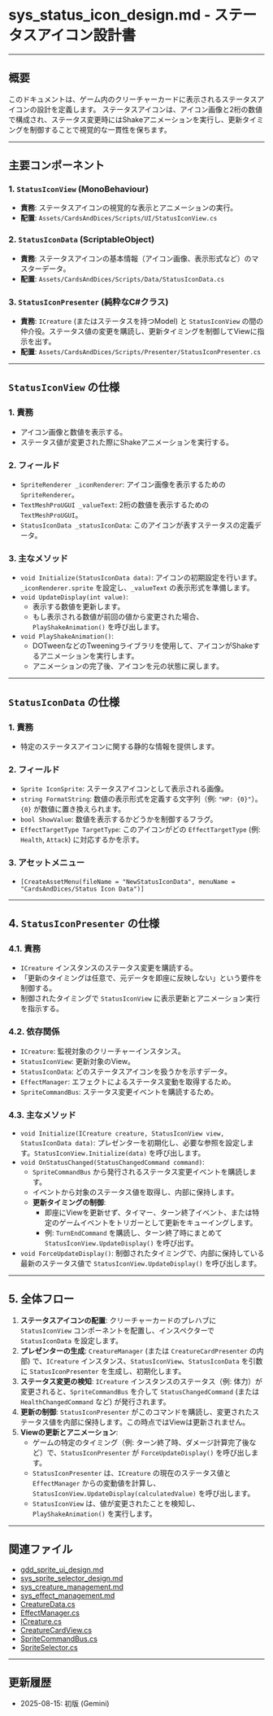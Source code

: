 # sys_status_icon_design.md - ステータスアイコン設計書

---

## 概要

このドキュメントは、ゲーム内のクリーチャーカードに表示されるステータスアイコンの設計を定義します。
ステータスアイコンは、アイコン画像と2桁の数値で構成され、ステータス変更時にはShakeアニメーションを実行し、更新タイミングを制御することで視覚的な一貫性を保ちます。

---

## 主要コンポーネント

### 1. `StatusIconView` (MonoBehaviour)

-   **責務**: ステータスアイコンの視覚的な表示とアニメーションの実行。
-   **配置**: `Assets/CardsAndDices/Scripts/UI/StatusIconView.cs`

### 2. `StatusIconData` (ScriptableObject)

-   **責務**: ステータスアイコンの基本情報（アイコン画像、表示形式など）のマスターデータ。
-   **配置**: `Assets/CardsAndDices/Scripts/Data/StatusIconData.cs`

### 3. `StatusIconPresenter` (純粋なC#クラス)

-   **責務**: `ICreature` (またはステータスを持つModel) と `StatusIconView` の間の仲介役。ステータス値の変更を購読し、更新タイミングを制御してViewに指示を出す。
-   **配置**: `Assets/CardsAndDices/Scripts/Presenter/StatusIconPresenter.cs`

---

## `StatusIconView` の仕様

### 1. 責務

-   アイコン画像と数値を表示する。
-   ステータス値が変更された際にShakeアニメーションを実行する。

### 2. フィールド

-   `SpriteRenderer _iconRenderer`: アイコン画像を表示するための `SpriteRenderer`。
-   `TextMeshProUGUI _valueText`: 2桁の数値を表示するための `TextMeshProUGUI`。
-   `StatusIconData _statusIconData`: このアイコンが表すステータスの定義データ。

### 3. 主なメソッド

-   `void Initialize(StatusIconData data)`: アイコンの初期設定を行います。`_iconRenderer.sprite` を設定し、`_valueText` の表示形式を準備します。
-   `void UpdateDisplay(int value)`:
    -   表示する数値を更新します。
    -   もし表示される数値が前回の値から変更された場合、`PlayShakeAnimation()` を呼び出します。
-   `void PlayShakeAnimation()`:
    -   DOTweenなどのTweeningライブラリを使用して、アイコンがShakeするアニメーションを実行します。
    -   アニメーションの完了後、アイコンを元の状態に戻します。

---

## `StatusIconData` の仕様

### 1. 責務

-   特定のステータスアイコンに関する静的な情報を提供します。

### 2. フィールド

-   `Sprite IconSprite`: ステータスアイコンとして表示される画像。
-   `string FormatString`: 数値の表示形式を定義する文字列（例: `"HP: {0}"`）。`{0}` が数値に置き換えられます。
-   `bool ShowValue`: 数値を表示するかどうかを制御するフラグ。
-   `EffectTargetType TargetType`: このアイコンがどの `EffectTargetType` (例: `Health`, `Attack`) に対応するかを示す。

### 3. アセットメニュー

-   `[CreateAssetMenu(fileName = "NewStatusIconData", menuName = "CardsAndDices/Status Icon Data")]`

---

## 4. `StatusIconPresenter` の仕様

### 4.1. 責務

-   `ICreature` インスタンスのステータス変更を購読する。
-   「更新のタイミングは任意で、元データを即座に反映しない」という要件を制御する。
-   制御されたタイミングで `StatusIconView` に表示更新とアニメーション実行を指示する。

### 4.2. 依存関係

-   `ICreature`: 監視対象のクリーチャーインスタンス。
-   `StatusIconView`: 更新対象のView。
-   `StatusIconData`: どのステータスアイコンを扱うかを示すデータ。
-   `EffectManager`: エフェクトによるステータス変動を取得するため。
-   `SpriteCommandBus`: ステータス変更イベントを購読するため。

### 4.3. 主なメソッド

-   `void Initialize(ICreature creature, StatusIconView view, StatusIconData data)`: プレゼンターを初期化し、必要な参照を設定します。`StatusIconView.Initialize(data)` を呼び出します。
-   `void OnStatusChanged(StatusChangedCommand command)`:
    -   `SpriteCommandBus` から発行されるステータス変更イベントを購読します。
    -   イベントから対象のステータス値を取得し、内部に保持します。
    -   **更新タイミングの制御**:
        -   即座にViewを更新せず、タイマー、ターン終了イベント、または特定のゲームイベントをトリガーとして更新をキューイングします。
        -   例: `TurnEndCommand` を購読し、ターン終了時にまとめて `StatusIconView.UpdateDisplay()` を呼び出す。
-   `void ForceUpdateDisplay()`: 制御されたタイミングで、内部に保持している最新のステータス値で `StatusIconView.UpdateDisplay()` を呼び出します。

---

## 5. 全体フロー

1.  **ステータスアイコンの配置**: クリーチャーカードのプレハブに `StatusIconView` コンポーネントを配置し、インスペクターで `StatusIconData` を設定します。
2.  **プレゼンターの生成**: `CreatureManager` (または `CreatureCardPresenter` の内部) で、`ICreature` インスタンス、`StatusIconView`、`StatusIconData` を引数に `StatusIconPresenter` を生成し、初期化します。
3.  **ステータス変更の検知**: `ICreature` インスタンスのステータス（例: 体力）が変更されると、`SpriteCommandBus` を介して `StatusChangedCommand` (または `HealthChangedCommand` など) が発行されます。
4.  **更新の制御**: `StatusIconPresenter` がこのコマンドを購読し、変更されたステータス値を内部に保持します。この時点ではViewは更新されません。
5.  **Viewの更新とアニメーション**: 
    -   ゲームの特定のタイミング（例: ターン終了時、ダメージ計算完了後など）で、`StatusIconPresenter` が `ForceUpdateDisplay()` を呼び出します。
    -   `StatusIconPresenter` は、`ICreature` の現在のステータス値と `EffectManager` からの変動値を計算し、`StatusIconView.UpdateDisplay(calculatedValue)` を呼び出します。
    -   `StatusIconView` は、値が変更されたことを検知し、`PlayShakeAnimation()` を実行します。

---

## 関連ファイル

-   [gdd_sprite_ui_design.md](../../gdd/gdd_sprite_ui_design.md)
-   [sys_sprite_selector_design.md](../sys_sprite_selector_design.md)
-   [sys_creature_management.md](../sys_creature_management.md)
-   [sys_effect_management.md](../sys_effect_management.md)
-   [CreatureData.cs](../../Scripts/Domain/CreatureData.cs)
-   [EffectManager.cs](../../Scripts/Manager/EffectManager.cs)
-   [ICreature.cs](../../Scripts/Domain/ICreature.cs)
-   [CreatureCardView.cs](../../Scripts/UI/CreatureCardView.cs)
-   [SpriteCommandBus.cs](../../Scripts/UI/SpriteCommandBus.cs)
-   [SpriteSelector.cs](../../Scripts/UI/SpriteSelector.cs)

---

## 更新履歴

-   2025-08-15: 初版 (Gemini)
